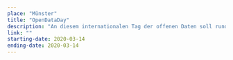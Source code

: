 ```yaml
---
place: "Münster"
title: "OpenDataDay"
description: "An diesem internationalen Tag der offenen Daten soll rund um die Welt durch verschiedene Aktivitäten auf die Bedeutung Offener Daten hingewiesen werden. Auch in diesem Jahr treffen sich Menschen, um sich über das Thema Offene Daten zu informieren und für ihre Gemeinschaft neue Anwendungen mit offenen Daten zu entwickeln."
link: ""
starting-date: 2020-03-14
ending-date: 2020-03-14
---
```

